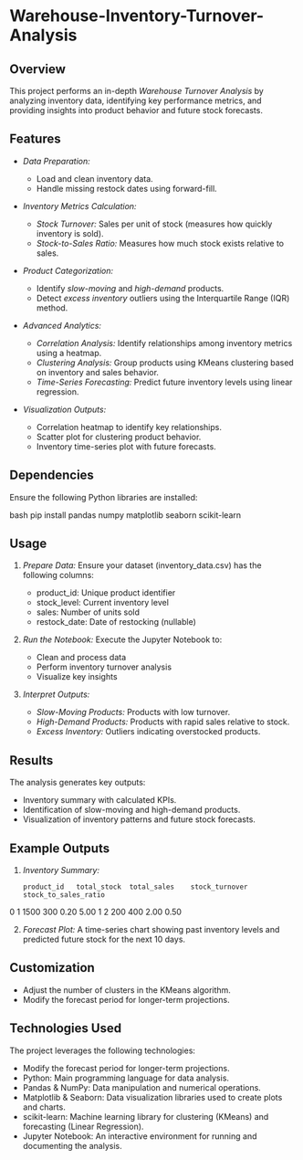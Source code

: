# Warehouse-Inventory-Turnover-Analysis

## Overview

This project performs an in-depth *Warehouse Turnover Analysis* by analyzing inventory data, identifying key performance metrics, and providing insights into product behavior and future stock forecasts.

## Features

- *Data Preparation:*

  - Load and clean inventory data.
  - Handle missing restock dates using forward-fill.

- *Inventory Metrics Calculation:*

  - *Stock Turnover:* Sales per unit of stock (measures how quickly inventory is sold).
  - *Stock-to-Sales Ratio:* Measures how much stock exists relative to sales.

- *Product Categorization:*

  - Identify *slow-moving* and *high-demand* products.
  - Detect *excess inventory* outliers using the Interquartile Range (IQR) method.

- *Advanced Analytics:*

  - *Correlation Analysis:* Identify relationships among inventory metrics using a heatmap.
  - *Clustering Analysis:* Group products using KMeans clustering based on inventory and sales behavior.
  - *Time-Series Forecasting:* Predict future inventory levels using linear regression.

- *Visualization Outputs:*

  - Correlation heatmap to identify key relationships.
  - Scatter plot for clustering product behavior.
  - Inventory time-series plot with future forecasts.

## Dependencies

Ensure the following Python libraries are installed:

bash
pip install pandas numpy matplotlib seaborn scikit-learn


## Usage

1. *Prepare Data:* Ensure your dataset (inventory_data.csv) has the following columns:

   - product_id: Unique product identifier
   - stock_level: Current inventory level
   - sales: Number of units sold
   - restock_date: Date of restocking (nullable)

2. *Run the Notebook:* Execute the Jupyter Notebook to:

   - Clean and process data
   - Perform inventory turnover analysis
   - Visualize key insights

3. *Interpret Outputs:*

   - *Slow-Moving Products:* Products with low turnover.
   - *High-Demand Products:* Products with rapid sales relative to stock.
   - *Excess Inventory:* Outliers indicating overstocked products.

## Results

The analysis generates key outputs:

- Inventory summary with calculated KPIs.
- Identification of slow-moving and high-demand products.
- Visualization of inventory patterns and future stock forecasts.

## Example Outputs

1. *Inventory Summary:*


       product_id   total_stock  total_sales    stock_turnover    stock_to_sales_ratio
0           1         1500           300           0.20                5.00
1           2         200           400            2.00                0.50


2. *Forecast Plot:*
   A time-series chart showing past inventory levels and predicted future stock for the next 10 days.

## Customization

- Adjust the number of clusters in the KMeans algorithm.
- Modify the forecast period for longer-term projections.

## Technologies Used
The project leverages the following technologies:
- Modify the forecast period for longer-term projections.
- Python: Main programming language for data analysis.
- Pandas & NumPy: Data manipulation and numerical operations.
- Matplotlib & Seaborn: Data visualization libraries used to create plots and charts.
- scikit-learn: Machine learning library for clustering (KMeans) and forecasting (Linear Regression).
- Jupyter Notebook: An interactive environment for running and documenting the analysis.
